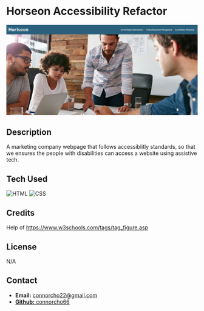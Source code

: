 # Horseon Accessibility Refactor

![Horseon Web](./assets/images/readmeIMG.png)

## Description

A marketing company webpage that follows accessiblitly standards, so that we ensures the people with disabilities can access a website using assistive tech.

## Tech Used

<img src="https://cdn.pixabay.com/photo/2017/08/05/11/16/logo-2582748_1280.png" alt="HTML" style="width:100px;"/>
<img src="https://cdn.pixabay.com/photo/2017/08/05/11/16/logo-2582747_1280.png" alt="CSS" style="width:100px;"/>


## Credits

Help of https://www.w3schools.com/tags/tag_figure.asp

## License

N/A


## Contact

<ul>
    <li><b>Email:</b> <a href="connorcho22@gmail.com">connorcho22@gmail.com</li>
    <li><b>Github:</b> <a href="https://github.com/connorcho66">connorcho66</li>
</ul>
